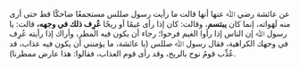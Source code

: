 عن عائشة رضي ﷲ عنها أنها قالت ما رأيت رسول صللس مستجمعًا ضاحكًا قط حتى أرى منه لَهَواته، إنما كان **يبتسم**، وقالت: كان إذا رأى غيمًا أو ريحًا **عُرِف ذلك في وجهه،** قالت: يا رسول ﷲ إن الناس إذا رأوا الغيم فرحوا؛ رجاء أن يكون فيه المطر، وأراك إذا رأيته عُرِف في وجهك الكراهية، فقال رسول ﷲ صللس (يا عائشة، ما يؤمنني أن يكون فيه عذاب، قد عُذِّب قومُ نوح بالريح، وقد رأى قوم العذاب، فقالوا: هذا عارض ممطرنا).